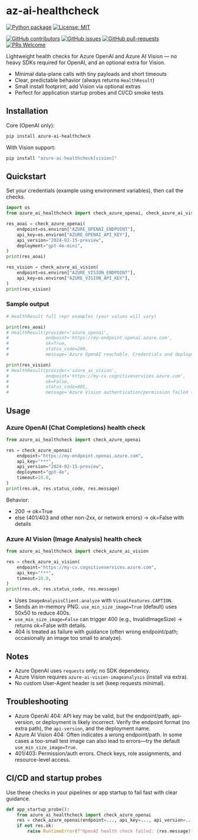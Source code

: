 # az-ai-healthcheck

[![Python package](https://img.shields.io/pypi/v/azure-ai-healthcheck?color=4BA3FF)](https://pypi.org/project/azure-ai-healthcheck/)
[![License: MIT](https://img.shields.io/github/license/skytin1004/azure-ai-healthcheck?color=4BA3FF)](https://github.com/skytin1004/azure-ai-healthcheck/blob/main/LICENSE)

[![GitHub contributors](https://img.shields.io/github/contributors/skytin1004/azure-ai-healthcheck.svg)](https://GitHub.com/skytin1004/azure-ai-healthcheck/graphs/contributors/)
[![GitHub issues](https://img.shields.io/github/issues/skytin1004/azure-ai-healthcheck.svg)](https://GitHub.com/skytin1004/azure-ai-healthcheck/issues/)
[![GitHub pull-requests](https://img.shields.io/github/issues-pr/skytin1004/azure-ai-healthcheck.svg)](https://GitHub.com/skytin1004/azure-ai-healthcheck/pulls/)
[![PRs Welcome](https://img.shields.io/badge/PRs-welcome-brightgreen.svg)](http://makeapullrequest.com)

Lightweight health checks for Azure OpenAI and Azure AI Vision — no heavy SDKs required for OpenAI, and an optional extra for Vision.

- Minimal data-plane calls with tiny payloads and short timeouts
- Clear, predictable behavior (always returns `HealthResult`)
- Small install footprint; add Vision via optional extras
- Perfect for application startup probes and CI/CD smoke tests

## Installation

Core (OpenAI only):

```bash
pip install azure-ai-healthcheck
```

With Vision support:

```bash
pip install "azure-ai-healthcheck[vision]"
```

## Quickstart

Set your credentials (example using environment variables), then call the checks.

```python
import os
from azure_ai_healthcheck import check_azure_openai, check_azure_ai_vision

res_aoai = check_azure_openai(
    endpoint=os.environ["AZURE_OPENAI_ENDPOINT"],
    api_key=os.environ["AZURE_OPENAI_API_KEY"],
    api_version="2024-02-15-preview",
    deployment="gpt-4o-mini",
)
print(res_aoai)

res_vision = check_azure_ai_vision(
    endpoint=os.environ["AZURE_VISION_ENDPOINT"],
    api_key=os.environ["AZURE_VISION_API_KEY"],
)
print(res_vision)
```

### Sample output

```python
# HealthResult full repr examples (your values will vary)

print(res_aoai)
# HealthResult(provider='azure_openai',
#              endpoint='https://my-endpoint.openai.azure.com',
#              ok=True,
#              status_code=200,
#              message='Azure OpenAI reachable. Credentials and deployment appear valid.')

print(res_vision)
# HealthResult(provider='azure_ai_vision',
#              endpoint='https://my-cv.cognitiveservices.azure.com',
#              ok=False,
#              status_code=401,
#              message='Azure Vision authentication/permission failed (401/403). Verify API key and endpoint.')
```

## Usage

### Azure OpenAI (Chat Completions) health check

```python
from azure_ai_healthcheck import check_azure_openai

res = check_azure_openai(
    endpoint="https://my-endpoint.openai.azure.com",
    api_key="***",
    api_version="2024-02-15-preview",
    deployment="gpt-4o",
    timeout=10.0,
)
print(res.ok, res.status_code, res.message)
```

Behavior:
- 200 -> ok=True
- else (401/403 and other non-2xx, or network errors) -> ok=False with details

### Azure AI Vision (Image Analysis) health check

```python
from azure_ai_healthcheck import check_azure_ai_vision

res = check_azure_ai_vision(
    endpoint="https://my-cv.cognitiveservices.azure.com",
    api_key="***",
    timeout=10.0,
)
print(res.ok, res.status_code, res.message)
```

- Uses `ImageAnalysisClient.analyze` with `VisualFeatures.CAPTION`.
- Sends an in-memory PNG. `use_min_size_image=True` (default) uses 50x50 to reduce 400s.
- `use_min_size_image=False` can trigger 400 (e.g., InvalidImageSize) → returns ok=False with details.
- 404 is treated as failure with guidance (often wrong endpoint/path; occasionally an image too small to analyze).

## Notes

- Azure OpenAI uses `requests` only; no SDK dependency.
- Azure Vision requires `azure-ai-vision-imageanalysis` (install via extra).
- No custom User-Agent header is set (keep requests minimal).

## Troubleshooting

- Azure OpenAI 404: API key may be valid, but the endpoint/path, api-version, or deployment is likely incorrect. Verify the endpoint format (no extra path), the `api-version`, and the deployment name.
- Azure AI Vision 404: Often indicates a wrong endpoint/path. In some cases a too-small test image can also lead to errors—try the default `use_min_size_image=True`.
- 401/403: Permission/auth errors. Check keys, role assignments, and resource-level access.

## CI/CD and startup probes

Use these checks in your pipelines or app startup to fail fast with clear guidance.

```python
def app_startup_probe():
    from azure_ai_healthcheck import check_azure_openai
    res = check_azure_openai(endpoint=..., api_key=..., api_version=..., deployment=...)
    if not res.ok:
        raise RuntimeError(f"OpenAI health check failed: {res.message}")
```
